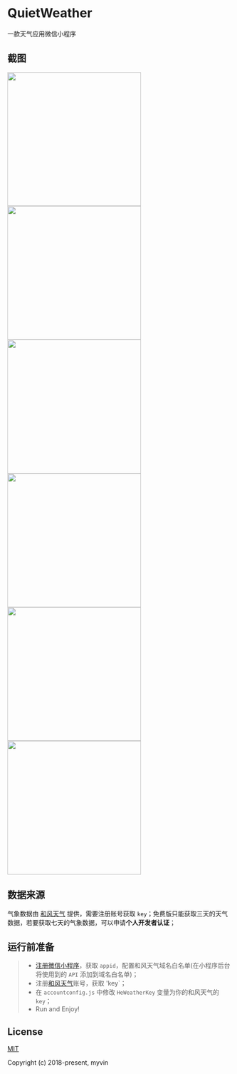 # QuietWeather
一款天气应用微信小程序
<p align='center'>
    <!-- <img src='https://raw.githubusercontent.com/myvin/miniprogram/master/quietweather/images/mpcode.png'> -->
</p>

## 截图
<div >
    <img src='https://raw.githubusercontent.com/myvin/miniprogram/master/quietweather/images/screenshot_1.png' style='width:300px;'>
    <img src='https://raw.githubusercontent.com/myvin/miniprogram/master/quietweather/images/screenshot_2.png' style='width:300px;'>
    <img src='https://raw.githubusercontent.com/myvin/miniprogram/master/quietweather/images/screenshot_3.png' style='width:300px;'>
    <img src='https://raw.githubusercontent.com/myvin/miniprogram/master/quietweather/images/screenshot_4.png' style='width:300px;'>

<img src='https://raw.githubusercontent.com/myvin/miniprogram/master/quietweather/images/screenshot_5.png' style='width:300px;'>
<img src='https://raw.githubusercontent.com/myvin/miniprogram/master/quietweather/images/screenshot_6.png' style='width:300px;'></div>

## 数据来源

气象数据由 [和风天气](http://www.heweather.com/) 提供，需要注册账号获取 `key`；免费版只能获取三天的天气数据，若要获取七天的气象数据，可以申请**个人开发者认证**；

## 运行前准备
> * [注册微信小程序](https://mp.weixin.qq.com/wxopen/waregister?action=step1)，获取 `appid`，配置和风天气域名白名单(在小程序后台将使用到的 `API` 添加到域名白名单)；
> * 注册[和风天气](http://www.heweather.com/)账号，获取 'key`；
> * 在 `accountconfig.js` 中修改 `HeWeatherKey` 变量为你的和风天气的 `key`；
> * Run and Enjoy!


## License

[MIT](http://opensource.org/licenses/MIT)

Copyright (c) 2018-present, myvin
